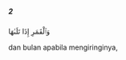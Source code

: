 ##### 2

<span class="ayah">وَٱلْقَمَرِ إِذَا تَلَىٰهَا</span>

<span class="ayah_translation">dan bulan apabila mengiringinya,</span>
